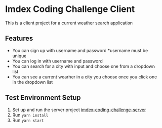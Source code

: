 # Imdex Coding Challenge Client
This is a client project for a current weather search application

## Features
- You can sign up with username and password *username must be unique
- You can log in with username and password
- You can search for a city with input and choose one from a dropdown list
- You can see a current wearher in a city you choose once you click one in the dropdown list

## Test Environment Setup
1. Set up and run the server project [imdex-coding-challenge-server
](https://github.com/isaokozakai/imdex-coding-challenge-server)
2. Run `yarn install`
3. Run `yarn start`
